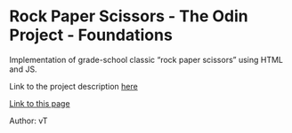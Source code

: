 # Rock Paper Scissors - The Odin Project - Foundations
Implementation of grade-school classic “rock paper scissors” using HTML and JS.

Link to the project description [here](https://www.theodinproject.com/lessons/foundations-rock-paper-scissors)

[Link to this page]()

Author: vT